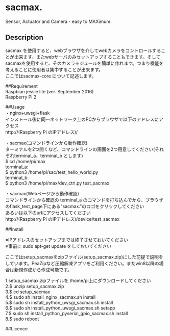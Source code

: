   
  
# sacmax.  
  Sensor, Actuator and Camera - easy to MAXimum.  
  
  
## Description  
  sacmax を使用すると、webブラウザを介してwebカメラをコントロールすることが出来ます。またwebサーバのみセットアップすることもできます。そしてsacmaxを使用すると、そのカメラモジュールを簡単に作れます。つまり機能を考えることに使用者は集中することが出来ます。  
  ここではsacmax-core について記述します。  
  
##Requirement  
 Raspbian jessie lite (ver. September 2016)  
 Raspberry Pi 2  
  
  
##Usage  
 ・nginx+uwsgi+flask  
    インストール後に同一ネットワーク上のPCからブラウザで以下のアドレスにアクセス  
     http://(Raspberry Pi のIPアドレス)/  
  
 ・sacmax(コマンドラインから動作確認)  
     ターミナルを2つ開くなど、コマンドラインの画面を2つ用意してください(それぞれterminal_a、terminal_b とします)  
     $ cd /home/pi/max  
     terminal_a:  
        $ python3 /home/pi/sac/test_hello_world.py  
     terminal_b:  
        $ python3 /home/pi/max/dev_ctrl.py test_sacmax  
  
 ・sacmax(Webページから動作確認)  
     コマンドラインから確認の terminal_a のコマンドを打ち込んでから、ブラウザのflask_test_page下にある"sacmax."のロゴをクリックしてください  
     あるいは以下のurlにアクセスしてください  
     http://(Raspberry Pi のIPアドレス)/device/test_sacmax  
  
  
##Install  
  
  ※IPアドレスのセットアップまでは終了させておいてください  
  ※事前に sudo apt-get update をしておいてください  
  
  ここではsetup_sacmaxをzipファイル(setup_sacmax.zip)にした前提で説明をしています。PeaZipなど圧縮解凍アプリをご利用ください。またwin8以降の場合は新規作成から作成可能です。  
  
  1.setup_sacmax.zipファイルを /home/pi上にダウンロードしてください  
  2.$ unzip setup_sacmax.zip   
  3.$ cd setup_sacmax  
  4.$ sudo sh install_nginx_sacmax.sh install  
  5.$ sudo sh install_python_uwsgi_sacmax.sh install  
  6.$ sudo sh install_python_uwsgi_sacmax.sh setapp  
  7.$ sudo sh install_python_pyserial_gpio_sacmax.sh install  
  8.$ sudo reboot  
  
  
##Licence  
  
